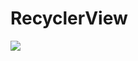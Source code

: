 # RecyclerView

<img src="https://github.com/tjatoer/RecyclerView/raw/master/Screenshot_2016-09-01-23-36-57-746_com.sekawan.studio.RecyclerView.png"/>
